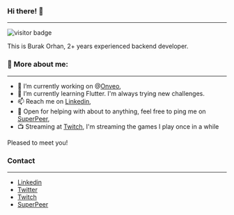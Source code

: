 ### Hi there! 👋
<hr>

![visitor badge](https://visitor-badge.glitch.me/badge?page_id=burakorhan.visitor-badge)

This is Burak Orhan, 2+ years experienced backend developer.

### 🧐 More about me:
<hr>

- 🔭 I’m currently working on @<a href="https://onveo.tv" target="_blank">Onveo</a>,
- 🌱 I’m currently learning Flutter. I'm always trying new challenges.
- 📫 Reach me on <a href="www.linkedin.com/in/burakoorhan" target="_blank">Linkedin</a>,
- 💬 Open for helping with about to anything, feel free to ping me on <a href="https://superpeer.com/burakorhan" target="_blank">SuperPeer</a>,
- 📺 Streaming at <a href="https://twitch.tv/cebraros" target="_blank">Twitch</a>, I'm streaming the games I play once in a while

Pleased to meet you!

### Contact
<hr>

- <a href="www.linkedin.com/in/burakoorhan" target="_blank">Linkedin</a>
- <a href="https://twitter.com/burakoorhan" target="_blank">Twitter</a>
- <a href="https://twitch.tv/cebraros" target="_blank">Twitch</a>
- <a href="https://superpeer.com/burakorhan" target="_blank">SuperPeer</a>






